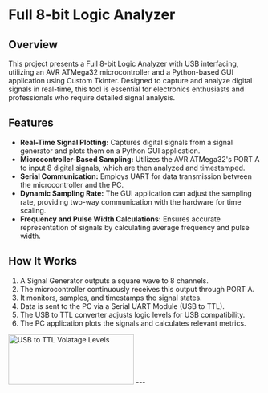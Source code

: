 # Full 8-bit Logic Analyzer

## Overview
This project presents a Full 8-bit Logic Analyzer with USB interfacing, utilizing an AVR ATMega32 microcontroller and a Python-based GUI application using Custom Tkinter. Designed to capture and analyze digital signals in real-time, this tool is essential for electronics enthusiasts and professionals who require detailed signal analysis.

## Features
- **Real-Time Signal Plotting:** Captures digital signals from a signal generator and plots them on a Python GUI application.
- **Microcontroller-Based Sampling:** Utilizes the AVR ATMega32's PORT A to input 8 digital signals, which are then analyzed and timestamped.
- **Serial Communication:** Employs UART for data transmission between the microcontroller and the PC.
- **Dynamic Sampling Rate:** The GUI application can adjust the sampling rate, providing two-way communication with the hardware for time scaling.
- **Frequency and Pulse Width Calculations:** Ensures accurate representation of signals by calculating average frequency and pulse width.

## How It Works
1. A Signal Generator outputs a square wave to 8 channels.
2. The microcontroller continuously receives this output through PORT A.
3. It monitors, samples, and timestamps the signal states.
4. Data is sent to the PC via a Serial UART Module (USB to TTL).
5. The USB to TTL converter adjusts logic levels for USB compatibility.
6. The PC application plots the signals and calculates relevant metrics.

<img src="https://github.com/Youssef-Global/Full_8-bit_Logic_Analyzer_based_on_ATMega32/assets/105471669/5bb8c128-0294-4782-b440-53bd01b6d0f5" alt="USB to TTL Volatage Levels" width="250" height="100">
---

